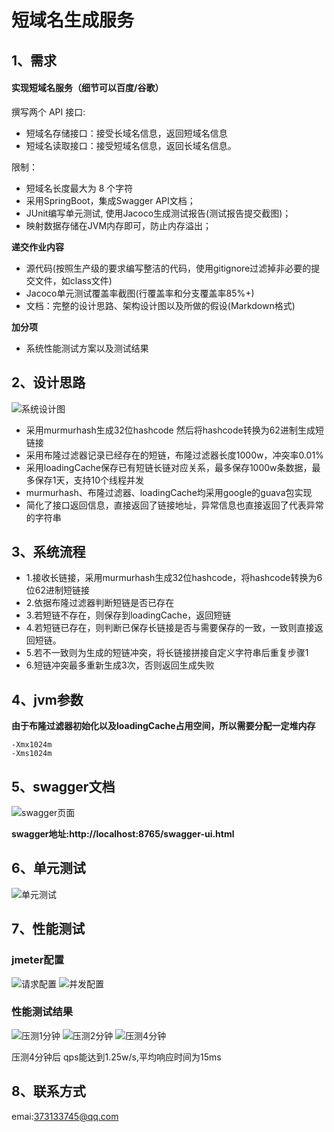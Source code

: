 # 短域名生成服务

## 1、需求
#### 实现短域名服务（细节可以百度/谷歌）

撰写两个 API 接口:
- 短域名存储接口：接受长域名信息，返回短域名信息
- 短域名读取接口：接受短域名信息，返回长域名信息。

限制：
- 短域名长度最大为 8 个字符
- 采用SpringBoot，集成Swagger API文档；
- JUnit编写单元测试, 使用Jacoco生成测试报告(测试报告提交截图)；
- 映射数据存储在JVM内存即可，防止内存溢出；

**递交作业内容** 
- 源代码(按照生产级的要求编写整洁的代码，使用gitignore过滤掉非必要的提交文件，如class文件)
- Jacoco单元测试覆盖率截图(行覆盖率和分支覆盖率85%+)
- 文档：完整的设计思路、架构设计图以及所做的假设(Markdown格式)

**加分项** 
- 系统性能测试方案以及测试结果


## 2、设计思路
![系统设计图](https://github.com/renyiran/interview-assignments/blob/renyiran-java/doc/%E7%B3%BB%E7%BB%9F%E6%B5%81%E7%A8%8B%E8%AE%BE%E8%AE%A1.jpg)

- 采用murmurhash生成32位hashcode 然后将hashcode转换为62进制生成短链接
- 采用布隆过滤器记录已经存在的短链，布隆过滤器长度1000w，冲突率0.01%
- 采用loadingCache保存已有短链长链对应关系，最多保存1000w条数据，最多保存1天，支持10个线程并发
- murmurhash、布隆过滤器、loadingCache均采用google的guava包实现
- 简化了接口返回信息，直接返回了链接地址，异常信息也直接返回了代表异常的字符串

## 3、系统流程

- 1.接收长链接，采用murmurhash生成32位hashcode，将hashcode转换为6位62进制短链接
- 2.依据布隆过滤器判断短链是否已存在
- 3.若短链不存在，则保存到loadingCache，返回短链
- 4.若短链已存在，则判断已保存长链接是否与需要保存的一致，一致则直接返回短链。
- 5.若不一致则为生成的短链冲突，将长链接拼接自定义字符串后重复步骤1
- 6.短链冲突最多重新生成3次，否则返回生成失败

## 4、jvm参数

**由于布隆过滤器初始化以及loadingCache占用空间，所以需要分配一定堆内存**

````
-Xmx1024m 
-Xms1024m 
````

## 5、swagger文档
![swagger页面](https://github.com/renyiran/interview-assignments/blob/renyiran-java/doc/swagger.png)

**swagger地址:http://localhost:8765/swagger-ui.html**


## 6、单元测试
![单元测试](https://github.com/renyiran/interview-assignments/blob/renyiran-java/doc/%E6%B5%8B%E8%AF%95%E4%BB%A3%E7%A0%81%E8%A6%86%E7%9B%96%E7%8E%87.jpg)

## 7、性能测试

### jmeter配置
![请求配置](https://github.com/renyiran/interview-assignments/blob/renyiran-java/doc/%E5%8E%8B%E6%B5%8B%E8%AF%B7%E6%B1%82%E9%85%8D%E7%BD%AE.jpg)
![并发配置](https://github.com/renyiran/interview-assignments/blob/renyiran-java/doc/%E5%8E%8B%E6%B5%8B%E7%BA%BF%E7%A8%8B%E7%BB%84%E9%85%8D%E7%BD%AE.png)

### 性能测试结果
![压测1分钟](https://github.com/renyiran/interview-assignments/blob/renyiran-java/doc/%E5%8E%8B%E6%B5%8B1%E5%88%86%E9%92%9F.png)
![压测2分钟](https://github.com/renyiran/interview-assignments/blob/renyiran-java/doc/%E5%8E%8B%E6%B5%8B2%E5%88%86%E9%92%9F.png)
![压测4分钟](https://github.com/renyiran/interview-assignments/blob/renyiran-java/doc/%E5%8E%8B%E6%B5%8B4%E5%88%86%E9%92%9F.png)

压测4分钟后 qps能达到1.25w/s,平均响应时间为15ms

## 8、联系方式

emai:373133745@qq.com
